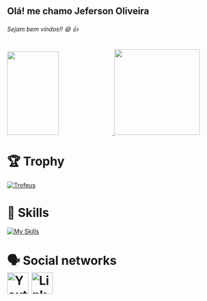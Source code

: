 ## Olá! me chamo Jeferson Oliveira
###### Sejam bem vindos!! 😄 :+1:

<div>
<a href="https://github.com/CyberJeferson">
<img width="49%" height="195px" src="https://awesome-github-stats.azurewebsites.net/user-stats/CyberJeferson?cardType=level&theme=calm&preferLogin=false&Background=FFFFFF00&Text=14B2EE&Title=55A48C&Border=DDDDDD00&Ring=55A48C" />
	
<img height="200" src="https://github-readme-stats.vercel.app/api/top-langs/?username=CyberJeferson&layout=compact&langs_count=700&theme=calm"  /> 
</a>
</div>


<div>
	
<h1>🏆 Trophy</h1>
<a href="#">	
<img  src="https://github-trophies.vercel.app/?username=cyberjeferson&theme=gruvbox&no-frame=true&margin-w=50&no-bg=true" alt="Trofeus"/>
</a>
</div>	
<div>
<h1>🔨 Skills</h1>

  [![My Skills](https://skillicons.dev/icons?i=dotnet,cs,js,ts,angular,html,css,bootstrap,git,docker,java,python,c,perl,regex,androidstudio,arduino,bash,debian,linux,mysql,npm,vscode,windows,raspberrypi,nestjs&perline=10)](https://skillicons.dev)


	


</div>
	


<div>
  <h1>🗣️ Social networks</<h1>
    <br>
 <a href="https://www.youtube.com/channel/UCz-iNlr68eMM1N5vcsBSJrw"><img src="https://user-images.githubusercontent.com/63682724/128556361-bfc5907f-1a86-41a7-a376-53f7dba317d2.png" alt="Youtube" width="50" height="50" /></a>
<a href="https://www.linkedin.com/in/jeferson-oliveira-8335051b6/"><img style="border-style: none;" src="https://user-images.githubusercontent.com/63682724/128556484-2ee80436-9dca-4876-8fd8-72bf2c312171.png" alt="Linkedin" width="50" height="50" /></a>



</div>
